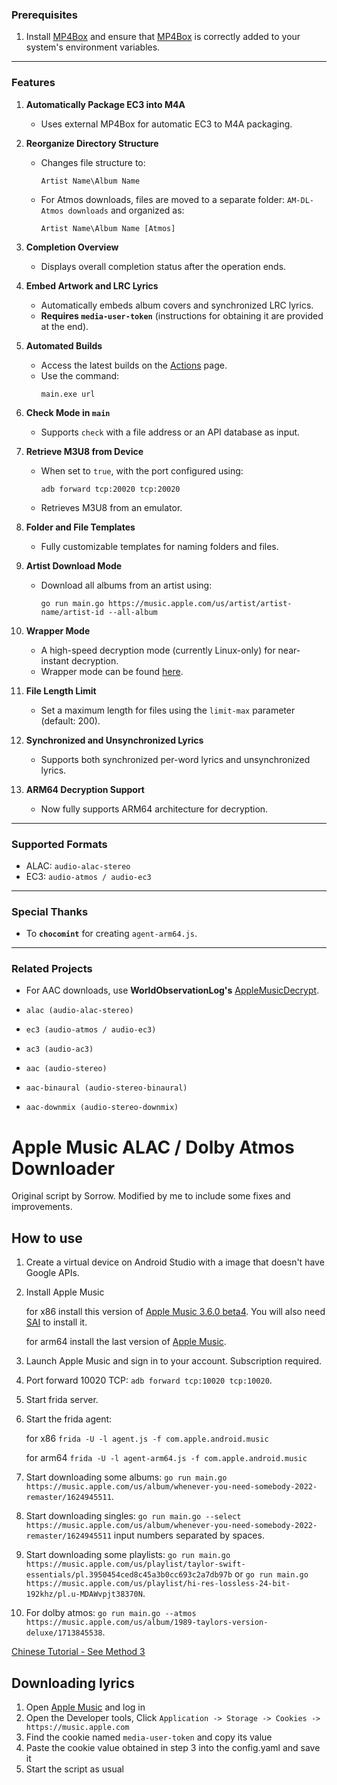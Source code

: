 ### Prerequisites

1. Install [MP4Box](https://gpac.io/downloads/gpac-nightly-builds/) and ensure that [MP4Box](https://gpac.io/downloads/gpac-nightly-builds/) is correctly added to your system's environment variables.

---

### Features

1. **Automatically Package EC3 into M4A**
   - Uses external MP4Box for automatic EC3 to M4A packaging.

2. **Reorganize Directory Structure**
   - Changes file structure to:  
     ```
     Artist Name\Album Name
     ```
   - For Atmos downloads, files are moved to a separate folder: `AM-DL-Atmos downloads` and organized as:  
     ```
     Artist Name\Album Name [Atmos]
     ```

3. **Completion Overview**
   - Displays overall completion status after the operation ends.

4. **Embed Artwork and LRC Lyrics**
   - Automatically embeds album covers and synchronized LRC lyrics.  
   - **Requires `media-user-token`** (instructions for obtaining it are provided at the end).

5. **Automated Builds**
   - Access the latest builds on the [Actions](https://github.com/zhaarey/apple-music-alac-atmos-downloader/actions) page.  
   - Use the command:  
     ```
     main.exe url
     ```

6. **Check Mode in `main`**
   - Supports `check` with a file address or an API database as input.

7. **Retrieve M3U8 from Device**
   - When set to `true`, with the port configured using:  
     ```
     adb forward tcp:20020 tcp:20020
     ```  
   - Retrieves M3U8 from an emulator.

8. **Folder and File Templates**
   - Fully customizable templates for naming folders and files.

9. **Artist Download Mode**
   - Download all albums from an artist using:  
     ```
     go run main.go https://music.apple.com/us/artist/artist-name/artist-id --all-album
     ```

10. **Wrapper Mode**
    - A high-speed decryption mode (currently Linux-only) for near-instant decryption.  
    - Wrapper mode can be found [here](https://github.com/zhaarey/wrapper/releases).

11. **File Length Limit**
    - Set a maximum length for files using the `limit-max` parameter (default: 200).

12. **Synchronized and Unsynchronized Lyrics**
    - Supports both synchronized per-word lyrics and unsynchronized lyrics.

13. **ARM64 Decryption Support**
    - Now fully supports ARM64 architecture for decryption.

---

### Supported Formats

- ALAC: `audio-alac-stereo`  
- EC3: `audio-atmos / audio-ec3`

---

### Special Thanks
- To **`chocomint`** for creating `agent-arm64.js`.

---

### Related Projects

- For AAC downloads, use **WorldObservationLog's** [AppleMusicDecrypt](https://github.com/WorldObservationLog/AppleMusicDecrypt).

- `alac (audio-alac-stereo)`
- `ec3 (audio-atmos / audio-ec3)`
- `ac3 (audio-ac3)`
- `aac (audio-stereo)`
- `aac-binaural (audio-stereo-binaural)`
- `aac-downmix (audio-stereo-downmix)`

# Apple Music ALAC / Dolby Atmos Downloader

Original script by Sorrow. Modified by me to include some fixes and improvements.

## How to use

1. Create a virtual device on Android Studio with a image that doesn't have Google APIs.
2. Install Apple Music

   for x86 install this version of [Apple Music 3.6.0 beta4](https://www.apkmirror.com/apk/apple/apple-music/apple-music-3-6-0-beta-release/apple-music-3-6-0-beta-4-android-apk-download/). You will also need [SAI](https://f-droid.org/pt_BR/packages/com.aefyr.sai.fdroid/) to install it.

   for arm64 install the last version of [Apple Music](https://www.apkmirror.com/apk/apple/apple-music/).
   
3. Launch Apple Music and sign in to your account. Subscription required.
4. Port forward 10020 TCP: `adb forward tcp:10020 tcp:10020`.
5. Start frida server.
6. Start the frida agent:

   for  x86 `frida -U -l agent.js -f com.apple.android.music`
   
   for arm64 `frida -U -l agent-arm64.js -f com.apple.android.music`
   
   
7. Start downloading some albums: `go run main.go https://music.apple.com/us/album/whenever-you-need-somebody-2022-remaster/1624945511`.
8. Start downloading singles: `go run main.go --select https://music.apple.com/us/album/whenever-you-need-somebody-2022-remaster/1624945511` input numbers separated by spaces.
9. Start downloading some playlists: `go run main.go https://music.apple.com/us/playlist/taylor-swift-essentials/pl.3950454ced8c45a3b0cc693c2a7db97b` or `go run main.go https://music.apple.com/us/playlist/hi-res-lossless-24-bit-192khz/pl.u-MDAWvpjt38370N`.
10. For dolby atmos: `go run main.go --atmos https://music.apple.com/us/album/1989-taylors-version-deluxe/1713845538`.

[Chinese Tutorial - See Method 3](https://telegra.ph/Apple-Music-Alac高解析度无损音乐下载教程-04-02-2)

## Downloading lyrics

1. Open [Apple Music](https://music.apple.com) and log in
2. Open the Developer tools, Click `Application -> Storage -> Cookies -> https://music.apple.com`
3. Find the cookie named `media-user-token` and copy its value
4. Paste the cookie value obtained in step 3 into the config.yaml and save it
5. Start the script as usual
